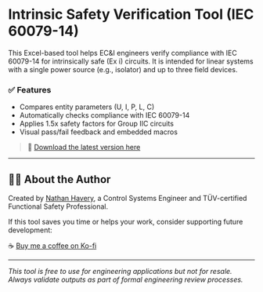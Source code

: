 # Intrinsic Safety Verification Tool (IEC 60079-14)

This Excel-based tool helps EC&I engineers verify compliance with IEC 60079-14 for intrinsically safe (Ex i) circuits. It is intended for linear systems with a single power source (e.g., isolator) and up to three field devices.

### ✅ Features
- Compares entity parameters (U, I, P, L, C)
- Automatically checks compliance with IEC 60079-14
- Applies 1.5x safety factors for Group IIC circuits
- Visual pass/fail feedback and embedded macros

> 📄 [Download the latest version here](Proof_of_Intrinsic_Safety_Tool_v1.0.xlsm)

---

## 👨‍🔧 About the Author

Created by [Nathan Havery](https://www.linkedin.com/in/nathan-havery), a Control Systems Engineer and TÜV-certified Functional Safety Professional.

If this tool saves you time or helps your work, consider supporting future development:

☕ [Buy me a coffee on Ko-fi](https://ko-fi.com/nathanhavery)

---

*This tool is free to use for engineering applications but not for resale. Always validate outputs as part of formal engineering review processes.*
